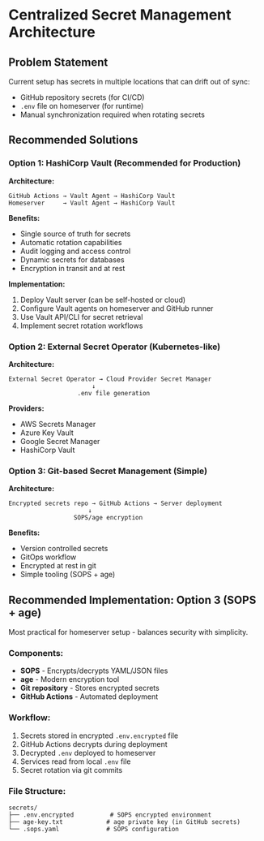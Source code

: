 # Centralized Secret Management Architecture

## Problem Statement

Current setup has secrets in multiple locations that can drift out of sync:
- GitHub repository secrets (for CI/CD)
- `.env` file on homeserver (for runtime)
- Manual synchronization required when rotating secrets

## Recommended Solutions

### Option 1: HashiCorp Vault (Recommended for Production)

**Architecture:**
```
GitHub Actions → Vault Agent → HashiCorp Vault
Homeserver     → Vault Agent → HashiCorp Vault
```

**Benefits:**
- Single source of truth for secrets
- Automatic rotation capabilities  
- Audit logging and access control
- Dynamic secrets for databases
- Encryption in transit and at rest

**Implementation:**
1. Deploy Vault server (can be self-hosted or cloud)
2. Configure Vault agents on homeserver and GitHub runner
3. Use Vault API/CLI for secret retrieval
4. Implement secret rotation workflows

### Option 2: External Secret Operator (Kubernetes-like)

**Architecture:**
```
External Secret Operator → Cloud Provider Secret Manager
                       ↓
                   .env file generation
```

**Providers:**
- AWS Secrets Manager
- Azure Key Vault  
- Google Secret Manager
- HashiCorp Vault

### Option 3: Git-based Secret Management (Simple)

**Architecture:**
```
Encrypted secrets repo → GitHub Actions → Server deployment
                      ↓
                  SOPS/age encryption
```

**Benefits:**
- Version controlled secrets
- GitOps workflow
- Encrypted at rest in git
- Simple tooling (SOPS + age)

## Recommended Implementation: Option 3 (SOPS + age)

Most practical for homeserver setup - balances security with simplicity.

### Components:
- **SOPS** - Encrypts/decrypts YAML/JSON files
- **age** - Modern encryption tool
- **Git repository** - Stores encrypted secrets
- **GitHub Actions** - Automated deployment

### Workflow:
1. Secrets stored in encrypted `.env.encrypted` file
2. GitHub Actions decrypts during deployment
3. Decrypted `.env` deployed to homeserver
4. Services read from local `.env` file
5. Secret rotation via git commits

### File Structure:
```
secrets/
├── .env.encrypted          # SOPS encrypted environment
├── age-key.txt            # age private key (in GitHub secrets)
└── .sops.yaml             # SOPS configuration
```